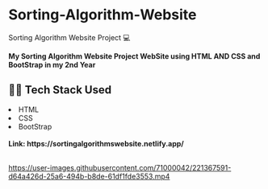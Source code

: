 # Sorting-Algorithm-Website
Sorting Algorithm Website Project 💻 <br>

<b>My Sorting Algorithm Website Project WebSite using HTML AND CSS and BootStrap in my 2nd Year</b>

## 👨‍💻 Tech Stack Used
<li>HTML</li>
<li>CSS</li>
<li>BootStrap</li>
<br>
<b>Link: https://sortingalgorithmswebsite.netlify.app/</b>
<br>
<br>


https://user-images.githubusercontent.com/71000042/221367591-d64a426d-25a6-494b-b8de-61df1fde3553.mp4


 
 
